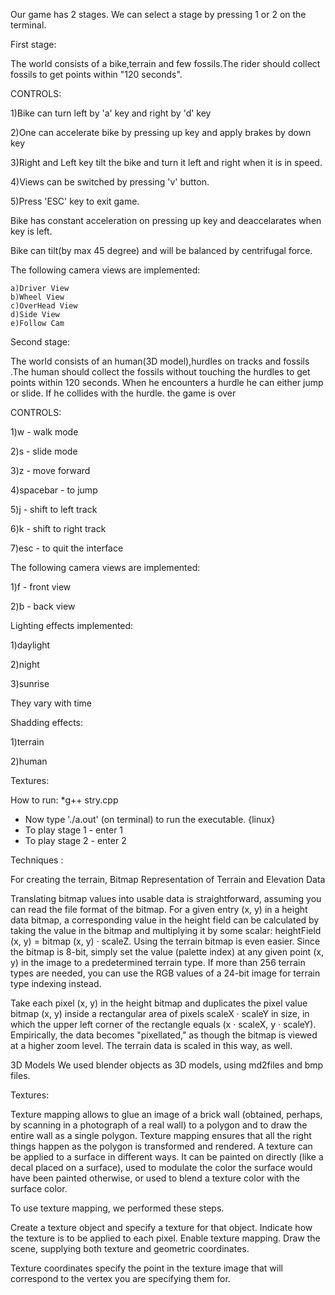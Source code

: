Our game has 2 stages. We can select a stage by pressing 1 or 2 on the terminal.

First stage:

The world consists of a bike,terrain and few fossils.The rider should collect fossils to get points within "120 seconds".

CONTROLS:

1)Bike can turn left by 'a' key and right by 'd' key

2)One can accelerate bike by pressing up key and apply brakes by down key

3)Right and Left key tilt the bike and turn it left and right when it is in speed.

4)Views can be switched by pressing 'v' button.

5)Press 'ESC' key to exit game.  

Bike has constant acceleration on pressing up key and deaccelarates when key is left.

Bike can tilt(by max 45 degree) and will be balanced by centrifugal force.

The following camera views are implemented:

    a)Driver View
    b)Wheel View
    c)OverHead View
    d)Side View
    e)Follow Cam


Second stage:

The world consists of an human(3D model),hurdles on tracks  and fossils .The  human should collect the fossils without touching the hurdles to get points within 120 seconds. When he encounters a hurdle he can either jump or slide. If he collides with  the hurdle. the game is over


CONTROLS:

1)w - walk mode

2)s - slide mode

3)z - move forward

4)spacebar - to jump

5)j - shift to left track

6)k - shift to right track

7)esc - to quit the interface 


The following camera views are implemented:

1)f - front view

2)b - back view

Lighting effects implemented:

1)daylight

2)night 

3)sunrise

They vary with time

Shadding effects:

1)terrain

2)human


Textures:

How to run:
*g++ stry.cpp
* Now type './a.out' (on terminal) to run the executable. {linux}
* To play stage 1 - enter 1
* To play stage 2 - enter 2

Techniques :

For creating the terrain, Bitmap Representation of Terrain and Elevation Data

Translating bitmap values into usable data is straightforward, assuming you can read the file format of the bitmap. For a given entry (x, y) in a height data bitmap, a corresponding value in the height field can be calculated by taking the value in the bitmap and multiplying it by some scalar: heightField (x, y) = bitmap (x, y) · scaleZ. Using the terrain bitmap is even easier. Since the bitmap is 8-bit, simply set the value (palette index) at any given point (x, y) in the image to a predetermined terrain type. If more than 256 terrain types are needed, you can use the RGB values of a 24-bit image for terrain type indexing instead. 

Take each pixel (x, y) in the height bitmap and duplicates the pixel value bitmap (x, y) inside a rectangular area of pixels scaleX · scaleY in size, in which the upper left corner of the rectangle equals (x · scaleX, y · scaleY). Empirically, the data becomes "pixellated," as though the bitmap is viewed at a higher zoom level. The terrain data is scaled in this way, as well. 

3D Models
We used blender objects as 3D models, using md2files and bmp files. 

Textures:

Texture mapping allows to glue an image of a brick wall (obtained, perhaps, by scanning in a photograph of a real wall) to a polygon and to draw the entire wall as a single polygon. Texture mapping ensures that all the right things happen as the polygon is transformed and rendered. A texture can be applied to a surface in different ways. It can be painted on directly (like a decal placed on a surface), used to modulate the color the surface would have been painted otherwise, or used to blend a texture color with the surface color. 

To use texture mapping, we performed these steps.

Create a texture object and specify a texture for that object.
Indicate how the texture is to be applied to each pixel.
Enable texture mapping.
Draw the scene, supplying both texture and geometric coordinates.


Texture coordinates specify the point in the texture image that will correspond to the vertex you are specifying them for.

